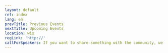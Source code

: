 ```yaml
---
layout: default
ref: index
lang: en
prevTitle: Previous Events
nextTitle: Upcoming Events
location: wix
regLink: 'http://'
callForSpeakers: If you want to share something with the community, we encourage you to <a href="#write-anchor">drop us a line</a>.
---
```

